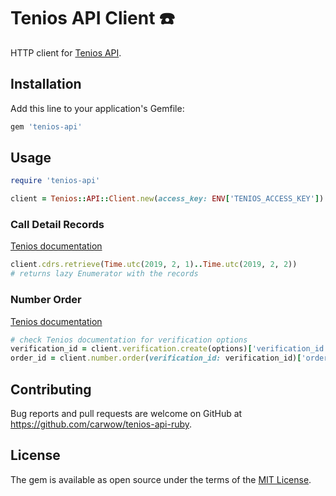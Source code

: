 # Tenios API Client ☎️

HTTP client for [Tenios API].

[Tenios API]: https://www.tenios.de/doc-topic/voice-api

## Installation

Add this line to your application's Gemfile:

```ruby
gem 'tenios-api'
```

## Usage

```ruby
require 'tenios-api'

client = Tenios::API::Client.new(access_key: ENV['TENIOS_ACCESS_KEY'])
```

### Call Detail Records

[Tenios documentation](https://www.tenios.de/en/doc/api-cdr-request)

```ruby
client.cdrs.retrieve(Time.utc(2019, 2, 1)..Time.utc(2019, 2, 2))
# returns lazy Enumerator with the records
```

### Number Order

[Tenios documentation](https://www.tenios.de/en/doc/api-number-order)

```ruby
# check Tenios documentation for verification options
verification_id = client.verification.create(options)['verification_id']
order_id = client.number.order(verification_id: verification_id)['order_id']
```

## Contributing

Bug reports and pull requests are welcome on GitHub at https://github.com/carwow/tenios-api-ruby.

## License

The gem is available as open source under the terms of the [MIT License](https://opensource.org/licenses/MIT).
